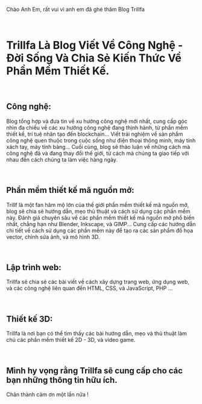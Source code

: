 Chào Anh Em, rất vui vì anh em đã ghé thăm Blog Trillfa 

<br>

# Trillfa Là Blog Viết Về Công Nghệ - Đời Sống Và Chia Sẻ Kiến Thức Về Phần Mềm Thiết Kế.

<br/>

## Công nghệ:

Blog tổng hợp và đưa tin về xu hướng công nghệ mới nhất, cung cấp góc nhìn đa chiều về các xu hướng công nghệ đang thịnh hành, từ phần mềm thiết kế, trí tuệ nhân tạo đến blockchain... Viết trải nghiệm về sản phẩm công nghệ quen thuộc trong cuộc sống như điện thoại thông minh, máy tính xách tay, máy tính bảng... Cuối cùng, blog sẽ thảo luận về những cách mà công nghệ đã và đang thay đổi thế giới, từ cách mà chúng ta giao tiếp với nhau đến cách chúng ta làm việc hàng ngày.

<br/>

## Phần mềm thiết kế mã nguồn mở:

Trillf là một fan hâm mộ lớn của thế giới phần mềm thiết kế mã nguồn mở, blog sẽ chia sẻ hướng dẫn, mẹo thủ thuật và cách sử dụng các phần mềm này. Đánh giá chuyên sâu về các phần mềm thiết kế mã nguồn mở phổ biến nhất, chẳng hạn như Blender, Inkscape, và GIMP... Cung cấp các hướng dẫn chi tiết về cách sử dụng các phần mềm này để tạo ra các sản phẩm đồ họa vector, chỉnh sửa ảnh, và mô hình 3D.

<br/>

## Lập trình web:

Trillfa sẽ chia sẻ các bài viết về cách xây dựng trang web, ứng dụng web, và các công nghệ liên quan đến HTML, CSS, và JavaScript, PHP ...

<br/>

## Thiết kế 3D:

Trillfa là nơi bạn có thể tìm thấy các bài hướng dẫn, mẹo và thủ thuật làm chủ các phần mềm thiết kế 2D - 3D, và video game.

<br/>

## Mình hy vọng rằng Trillfa sẽ cung cấp cho các bạn những thông tin hữu ích.

Chân thành cảm ơn một lần nữa !

